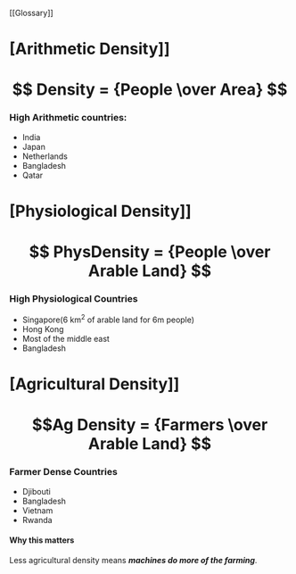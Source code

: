 [[Glossary]]

# [Arithmetic Density]]
# $$ Density = {People \over Area} $$


### High Arithmetic countries:
- India
- Japan
- Netherlands
- Bangladesh
- Qatar


# [Physiological Density]]
# $$ PhysDensity = {People \over Arable Land} $$
### High Physiological Countries
- Singapore(6 km$^2$ of arable land for 6m people)
- Hong Kong
- Most of the middle east
- Bangladesh
# [Agricultural Density]]
# $$Ag Density = {Farmers \over Arable Land} $$
### Farmer Dense Countries
- Djibouti
- Bangladesh
- Vietnam
- Rwanda
#### Why this matters
Less agricultural density means **___machines do more of the farming___**.